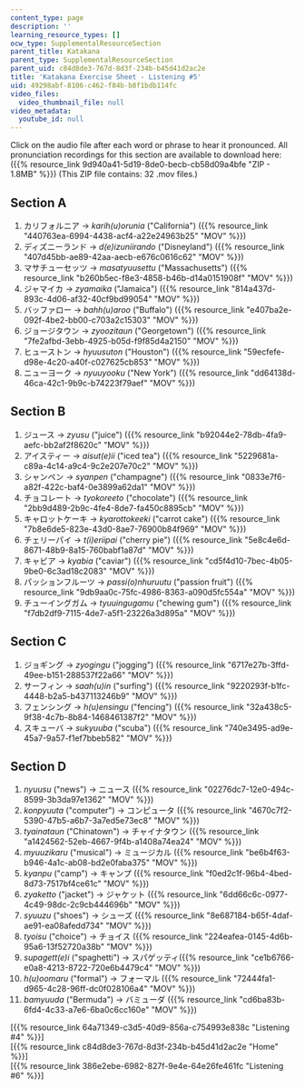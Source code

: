 ```yaml
---
content_type: page
description: ''
learning_resource_types: []
ocw_type: SupplementalResourceSection
parent_title: Katakana
parent_type: SupplementalResourceSection
parent_uid: c84d8de3-767d-8d3f-234b-b45d41d2ac2e
title: 'Katakana Exercise Sheet - Listening #5'
uid: 49298abf-8106-c462-f84b-b8f1bdb114fc
video_files:
  video_thumbnail_file: null
video_metadata:
  youtube_id: null
---
```


Click on the audio file after each word or phrase to hear it pronounced. All pronunciation recordings for this section are available to download here: ({{% resource_link 9d940a41-5d19-8de0-becb-cb58d09a4bfe "ZIP - 1.8MB" %}}) (This ZIP file contains: 32 .mov files.)

Section A
---------

1.  カリフォルニア → _karih(u)orunia_ ("California") ({{% resource_link "440763ea-6994-4438-acf4-a22e24963b25" "MOV" %}})
2.  ディズニーランド → _d(e)izuniirando_ ("Disneyland") ({{% resource_link "407d45bb-ae89-42aa-aecb-e676c0616c62" "MOV" %}})
3.  マサチューセッツ → _masatyuusettu_ ("Massachusetts") ({{% resource_link "b260b5ec-f8e3-4858-b46b-d14a0151908f" "MOV" %}})
4.  ジャマイカ → _zyamaika_ ("Jamaica") ({{% resource_link "814a437d-893c-4d06-af32-40cf9bd99054" "MOV" %}})
5.  バッファロー → _bahh(u)aroo_ ("Buffalo") ({{% resource_link "e407ba2e-092f-4be2-bb00-c703a2c15303" "MOV" %}})
6.  ジョージタウン → _zyoozitaun_ ("Georgetown") ({{% resource_link "7fe2afbd-3ebb-4925-b05d-f9f85d4a2150" "MOV" %}})
7.  ヒューストン → _hyuusuton_ ("Houston") ({{% resource_link "59ecfefe-d98e-4c20-a40f-c027625cb853" "MOV" %}})
8.  ニューヨーク → _nyuuyooku_ ("New York") ({{% resource_link "dd64138d-46ca-42c1-9b9c-b74223f79aef" "MOV" %}})

Section B
---------

1.  ジュース → _zyusu_ ("juice") ({{% resource_link "b92044e2-78db-4fa9-aefc-bb2af2f8620c" "MOV" %}})
2.  アイスティー → _aisut(e)ii_ ("iced tea") ({{% resource_link "5229681a-c89a-4c14-a9c4-9c2e207e70c2" "MOV" %}})
3.  シャンペン → _syanpen_ ("champagne") ({{% resource_link "0833e7f6-a82f-422c-baf4-0e3899a62da1" "MOV" %}})
4.  チョコレート → _tyokoreeto_ ("chocolate") ({{% resource_link "2bb9d489-2b9c-4fe4-8de7-fa450c8895cb" "MOV" %}})
5.  キャロットケーキ → _kyarottokeeki_ ("carrot cake") ({{% resource_link "7b8e6de5-823e-43d0-8ae7-76900b84f969" "MOV" %}})
6.  チェリーパイ → _t(i)eriipai_ ("cherry pie") ({{% resource_link "5e8c4e6d-8671-48b9-8a15-760babf1a87d" "MOV" %}})
7.  キャビア → _kyabia_ ("caviar") ({{% resource_link "cd5f4d10-7bec-4b05-9be0-6c3ad18c2083" "MOV" %}})
8.  パッションフルーツ → _passi(o)nhuruutu_ ("passion fruit") ({{% resource_link "9db9aa0c-75fc-4986-8363-a090d5fc554a" "MOV" %}})
9.  チューイングガム → _tyuuingugamu_ ("chewing gum") ({{% resource_link "f7db2df9-7115-4de7-a5f1-23226a3d895a" "MOV" %}})

Section C
---------

1.  ジョギング → _zyogingu_ ("jogging") ({{% resource_link "6717e27b-3ffd-49ee-b151-288537f22a66" "MOV" %}})
2.  サーフィン → _saah(u)in_ ("surfing") ({{% resource_link "9220293f-b1fc-4448-b2a5-b437113246b9" "MOV" %}})
3.  フェンシング → _h(u)ensingu_ ("fencing") ({{% resource_link "32a438c5-9f38-4c7b-8b84-1468461387f2" "MOV" %}})
4.  スキューバ → _sukyuuba_ ("scuba") ({{% resource_link "740e3495-ad9e-45a7-9a57-f1ef7bbeb582" "MOV" %}})

Section D
---------

1.  _nyuusu_ ("news") → ニュース ({{% resource_link "02276dc7-12e0-494c-8599-3b3da97e1362" "MOV" %}})
2.  _konpyuuta_ ("computer") → コンピュータ ({{% resource_link "4670c7f2-5390-47b5-a6b7-3a7ed5e73ec8" "MOV" %}})
3.  _tyainataun_ ("Chinatown") → チャイナタウン ({{% resource_link "a1424562-52eb-4667-9f4b-a1408a74ea24" "MOV" %}})
4.  _myuuzikaru_ ("musical") → ミュージカル ({{% resource_link "be6b4f63-b946-4a1c-ab08-bd2e0faba375" "MOV" %}})
5.  _kyanpu_ ("camp") → キャンプ ({{% resource_link "f0ed2c1f-96b4-4bed-8d73-7517bf4ce61c" "MOV" %}})
6.  _zyaketto_ ("jacket") → ジャケット ({{% resource_link "6dd66c6c-0977-4c49-98dc-2c9cb444696b" "MOV" %}})
7.  _syuuzu_ ("shoes") → シューズ ({{% resource_link "8e687184-b65f-4daf-ae91-ea08afedd734" "MOV" %}})
8.  _tyoisu_ ("choice") → チョイス ({{% resource_link "224eafea-0145-4d6b-95a6-13f52720a38b" "MOV" %}})
9.  _supagett(e)i_ ("spaghetti") → スパゲッティ({{% resource_link "ce1b6766-e0a8-4213-8722-720e6b4479c4" "MOV" %}})
10.  _h(u)oomaru_ ("formal") → フォーマル ({{% resource_link "72444fa1-d965-4c28-96ff-dc0f028106a4" "MOV" %}})
11.  _bamyuuda_ ("Bermuda") → バミューダ ({{% resource_link "cd6ba83b-6fd4-4c33-a7e6-6ba0c6cc160e" "MOV" %}})

  
\[{{% resource_link 64a71349-c3d5-40d9-856a-c754993e838c "Listening #4" %}}\]  
\[{{% resource_link c84d8de3-767d-8d3f-234b-b45d41d2ac2e "Home" %}}\]  
\[{{% resource_link 386e2ebe-6982-827f-9e4e-64e26fe461fc "Listening #6" %}}\]